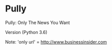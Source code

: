 # Pully
Pully: Only The News You Want

Version (Python 3.6)

Note: 'only url' = http://www.businessinsider.com
